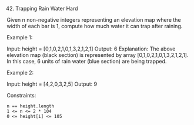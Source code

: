 <!-- ┏━┓╻  ╻     ┏━┓┏┓ ┏━┓╻ ╻╺┳╸   ╺┳╸┏━┓┏━┓┏━┓┏━┓╻┏┓╻┏━╸┏━┓┏━┓╻┏┓╻╻ ╻┏━┓╺┳╸┏━╸┏━┓ -->
<!-- ┣━┫┃  ┃     ┣━┫┣┻┓┃ ┃┃ ┃ ┃     ┃ ┣┳┛┣━┫┣━┛┣━┛┃┃┗┫┃╺┓┣┳┛┣━┫┃┃┗┫┃╻┃┣━┫ ┃ ┣╸ ┣┳┛ -->
<!-- ╹ ╹┗━╸┗━╸   ╹ ╹┗━┛┗━┛┗━┛ ╹     ╹ ╹┗╸╹ ╹╹  ╹  ╹╹ ╹┗━┛╹┗╸╹ ╹╹╹ ╹┗┻┛╹ ╹ ╹ ┗━╸╹┗╸ -->

42. Trapping Rain Water
    Hard

Given n non-negative integers representing an elevation map where the width of each bar is 1, compute how much water it can trap after raining.

Example 1:

Input: height = [0,1,0,2,1,0,1,3,2,1,2,1]
Output: 6
Explanation: The above elevation map (black section) is represented by array [0,1,0,2,1,0,1,3,2,1,2,1]. In this case, 6 units of rain water (blue section) are being trapped.

Example 2:

Input: height = [4,2,0,3,2,5]
Output: 9

Constraints:

    n == height.length
    1 <= n <= 2 * 104
    0 <= height[i] <= 105

